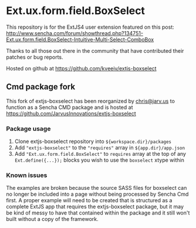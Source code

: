 # Ext.ux.form.field.BoxSelect

This repository is for the ExtJS4 user extension featured on this post:
http://www.sencha.com/forum/showthread.php?134751-Ext.ux.form.field.BoxSelect-Intuitive-Multi-Select-ComboBox

Thanks to all those out there in the community that have contributed their patches or bug reports.

Hosted on github at https://github.com/kveeiv/extjs-boxselect


## Cmd package fork
This fork of extjs-boxselect has been reorganized by chris@jarv.us to function as a Sencha CMD package and is hosted at https://github.com/JarvusInnovations/extjs-boxselect

### Package usage
1.  Clone extjs-boxselect repository into `${workspace.dir}/packages`
2.  Add `"extjs-boxselect"` to the `"requires"` array in `${app.dir}/app.json`
3.  Add `"Ext.ux.form.field.BoxSelect"` to `requires` array at the top of any `Ext.define({...});` blocks you wish to use the `boxselect` xtype within

### Known issues
The examples are broken because the source SASS files for boxselect can no longer be included into a page without being processed by Sencha Cmd first. A proper example will need to be created that is structured as a complete ExtJS app that requires the extjs-boxselect package, but it may be kind of messy to have that contained within the package and it still won't built without a copy of the framework.
